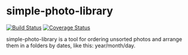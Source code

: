 simple-photo-library
====================

[![Build Status](https://travis-ci.org/dstdnk/simple-photo-library.svg?branch=master)](https://travis-ci.org/dstdnk/simple-photo-library)
[![Coverage Status](https://coveralls.io/repos/github/dstdnk/simple-photo-library/badge.svg)](https://coveralls.io/github/dstdnk/simple-photo-library)

simple-photo-library is a tool for ordering unsorted photos and arrange them in a folders by dates, like this:
year/month/day.



